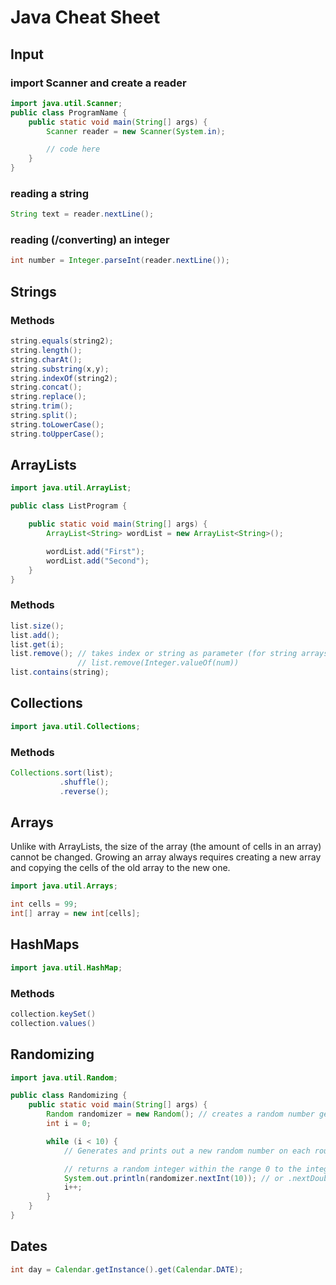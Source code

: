 # Java Cheat Sheet
## Input
### import Scanner and create a reader
```Java
import java.util.Scanner;
public class ProgramName {
    public static void main(String[] args) {
        Scanner reader = new Scanner(System.in);

        // code here
    }
}
```

### reading a string
```Java
String text = reader.nextLine();
```

### reading (/converting) an integer
```Java
int number = Integer.parseInt(reader.nextLine());
```

## Strings
### Methods
```Java
string.equals(string2);
string.length();
string.charAt();
string.substring(x,y);
string.indexOf(string2);
string.concat();
string.replace();
string.trim();
string.split();
string.toLowerCase();
string.toUpperCase();
```

## ArrayLists
```Java
import java.util.ArrayList;

public class ListProgram {

    public static void main(String[] args) {
        ArrayList<String> wordList = new ArrayList<String>();

        wordList.add("First");
        wordList.add("Second");
    }
}
```

### Methods
```Java
list.size();
list.add();
list.get(i);
list.remove(); // takes index or string as parameter (for string arrays)
               // list.remove(Integer.valueOf(num))
list.contains(string);
```

## Collections
```Java
import java.util.Collections;
```

### Methods
```Java
Collections.sort(list);
           .shuffle();
           .reverse();
```

## Arrays
Unlike with ArrayLists, the size of the array (the amount of cells in an array) cannot be changed. Growing an array always requires creating a new array and copying the cells of the old array to the new one.
```Java
import java.util.Arrays;

int cells = 99;
int[] array = new int[cells];
```

## HashMaps
```Java
import java.util.HashMap;
```

### Methods
```Java
collection.keySet()
collection.values()
```

## Randomizing
```Java
import java.util.Random;

public class Randomizing {
    public static void main(String[] args) {
        Random randomizer = new Random(); // creates a random number generator
        int i = 0;

        while (i < 10) {
            // Generates and prints out a new random number on each round of the loop

            // returns a random integer within the range 0 to the integer given as parameter- 1
            System.out.println(randomizer.nextInt(10)); // or .nextDouble()
            i++;
        }
    }
}
```
## Dates
```Java
int day = Calendar.getInstance().get(Calendar.DATE);
```